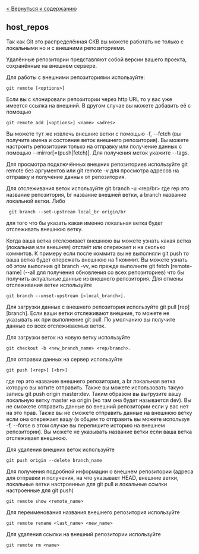[< Вернуться к содержанию](./readme.md)

## host_repos

Так как Git это распределённая СКВ вы можете работать не только с локальными но и с внешними репозиториеми.

Удалённые репозитории представляют собой версии вашего проекта, сохранённые на внешнем сервере.

Для работы с внешними репозиториями используйте:

```
git remote [<options>]
```
Если вы с клонировали репозитории через http URL то у вас уже имеется ссылка на внешний. В другом случае вы можете добавить её с помощью

```
git remote add [<options>] <name> <adres>
```
Вы можете тут же извлечь внешние ветки с помощью -f, --fetch (вы получите имена и состояние веток внешнего репозитория). Вы можете настроить репозитории только на отправку или получение данных с помощью --mirror[=(push|fetch)]. Для получения меток укажите --tags.

Для просмотра подключённых внешних репозиториев используйте git remote без аргументов или git remote -v для просмотра адресов на отправку и получение данных от репозитория.

Для отслеживания веток используйте git branch -u <rep/br> где rep это название репозитория, br название внешней ветки, а branch название локальной ветки. Либо
```
 git branch --set-upstream local_br origin/br 
 ```
 для того что бы указать какая именно локальная ветка будет отслеживать внешнюю ветку.

Когда ваша ветка отслеживает внешнюю вы можете узнать какая ветка (локальная или внешняя) отстаёт или опережает и на сколько коммитов. К примеру если после коммита вы не выполняли git push то ваша ветка будет опережать внешнюю на 1 коммит. Вы можете узнать об этом выполнив git branch -vv, но прежде выполните git fetch [remote-name] (--all для получения обновления со всех репозиториев) что бы получить актуальные данные из внешнего репозитория. Для отмены отслеживания ветки используйте
``` 
git branch --unset-upstream [<local_branch>].
```
Для загрузки данных с внешнего репозитория используйте git pull [rep] [branch]. Если ваши ветки отслеживают внешние, то можете не указывать их при выполнение git pull. По умолчанию вы получите данные со всех отслеживаемых веток.

Для загрузки веток на новую ветку используйте 
```
git checkout -b <new_branch_name> <rep/branch>.
```
Для отправки данных на сервер используйте

```
git push [<rep>] [<br>]
```
где rep это название внешнего репозитория, а br локальная ветка которую вы хотите отправить. Также вы можете использовать такую запись git push origin master:dev. Таким образом вы выгрузите вашу локальную ветку master на origin (но там она будет называется dev). Вы не сможете отправить данные во внешний репозитории если у вас нет на это прав. Также вы не сможете отправить данные на внешнюю ветку если она опережает вашу (в общем то отправить вы можете используя -f, --forse в этом случае вы перепишите историю на внешнем репозитории). Вы можете не указывать название ветки если ваша ветка отслеживает внешнюю.

Для удаления внешних веток используйте

```
git push origin --delete branch_name
```

Для получения подробной информации о внешнем репозитории (адреса для отправки и получения, на что указывает HEAD, внешние ветки, локальные ветки настроенные для git pull и локальные ссылки настроенные для git push)

```
git remote show <remote_name>
```

Для переименования названия внешнего репозитория используйте

```
git remote rename <last_name> <new_name>
```

Для удаления ссылки на внешний репозитории используйте

```
git remote rm <name>
```
